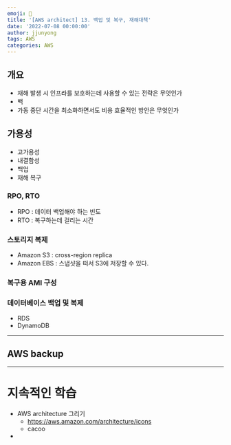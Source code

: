 ```yaml
---
emoji: 🧢
title: '[AWS architect] 13. 백업 및 복구, 재해대책'
date: '2022-07-08 00:00:00'
author: jjunyong
tags: AWS
categories: AWS
---
```


## 개요
- 재해 발생 시 인프라를 보호하는데 사용할 수 있는 전략은 무엇인가
- 백
- 가동 중단 시간을 최소화하면서도 비용 효율적인 방안은 무엇인가

## 가용성
- 고가용성
- 내결함성
- 백업
- 재해 복구 

### RPO, RTO 
- RPO : 데이터 백업해야 하는 빈도 
- RTO : 복구하는데 걸리는 시간 


### 스토리지 복제
- Amazon S3 : cross-region replica
- Amazon EBS : 스냅샷을 떠서 S3에 저장할 수 있다.

### 복구용 AMI 구성

### 데이터베이스 백업 및 복제
- RDS
- DynamoDB

---
## AWS backup 



---
# 지속적인 학습 

- AWS architecture 그리기
  - https://aws.amazon.com/architecture/icons
  - cacoo 
- 